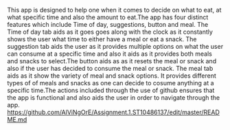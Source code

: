 This app is designed to help one when it comes to decide on what to eat, at what specific time and also the amount to eat.The app has four distinct features which include Time of day, suggestions, button and meal. The Time of day tab aids as it goes goes along with the clock as it constantly shows the user what time to either have a meal or eat a snack. The suggestion tab aids the user as it provides multiple options on what the user can consume at a specific time and also it aids as it provides both meals and snacks to select.The button aids as as it resets the meal or snack and also if the user has decided to consume the meal or snack. The meal tab aids as it show the variety of meal and snack options. It provides different types of of meals and snacks as one can decide to cosume anything at a specific time.The actions included through the use of github ensures that the app is functional and also aids the user in order to navigate through the app. 
https://github.com/AlViNgOrE/Assignment.1.ST10486137/edit/master/README.md
